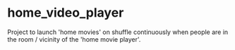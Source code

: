 # home_video_player
Project to launch 'home movies' on shuffle continuously when people are in the room / vicinity of the 'home movie player'.  
